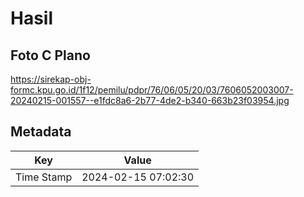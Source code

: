 # Hasil

## Foto C Plano

https://sirekap-obj-formc.kpu.go.id/1f12/pemilu/pdpr/76/06/05/20/03/7606052003007-20240215-001557--e1fdc8a6-2b77-4de2-b340-663b23f03954.jpg


## Metadata

| Key        | Value               |
| ---------- | ------------------- |
| Time Stamp | 2024-02-15 07:02:30 |



